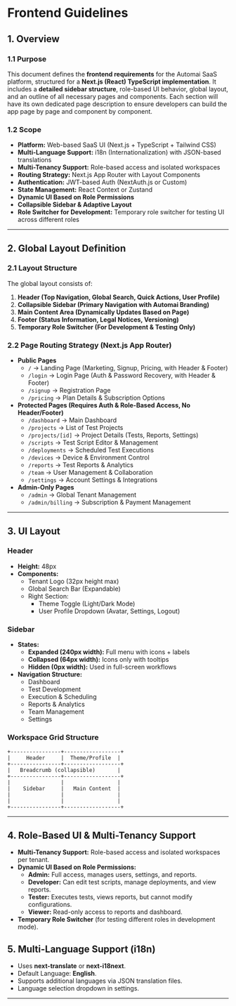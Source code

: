 # Frontend Guidelines

## 1. Overview
### 1.1 Purpose
This document defines the **frontend requirements** for the Automai SaaS platform, structured for a **Next.js (React) TypeScript implementation**. It includes a **detailed sidebar structure**, role-based UI behavior, global layout, and an outline of all necessary pages and components. Each section will have its own dedicated page description to ensure developers can build the app page by page and component by component.

### 1.2 Scope
- **Platform:** Web-based SaaS UI (Next.js + TypeScript + Tailwind CSS)
- **Multi-Language Support:** i18n (Internationalization) with JSON-based translations
- **Multi-Tenancy Support:** Role-based access and isolated workspaces
- **Routing Strategy:** Next.js App Router with Layout Components
- **Authentication:** JWT-based Auth (NextAuth.js or Custom)
- **State Management:** React Context or Zustand
- **Dynamic UI Based on Role Permissions**
- **Collapsible Sidebar & Adaptive Layout**
- **Role Switcher for Development:** Temporary role switcher for testing UI across different roles

---

## 2. Global Layout Definition
### 2.1 Layout Structure
The global layout consists of:
1. **Header (Top Navigation, Global Search, Quick Actions, User Profile)**
2. **Collapsible Sidebar (Primary Navigation with Automai Branding)**
3. **Main Content Area (Dynamically Updates Based on Page)**
4. **Footer (Status Information, Legal Notices, Versioning)**
5. **Temporary Role Switcher (For Development & Testing Only)**

### 2.2 Page Routing Strategy (Next.js App Router)
- **Public Pages**
  - `/` → Landing Page (Marketing, Signup, Pricing, with Header & Footer)
  - `/login` → Login Page (Auth & Password Recovery, with Header & Footer)
  - `/signup` → Registration Page
  - `/pricing` → Plan Details & Subscription Options
- **Protected Pages (Requires Auth & Role-Based Access, No Header/Footer)**
  - `/dashboard` → Main Dashboard
  - `/projects` → List of Test Projects
  - `/projects/[id]` → Project Details (Tests, Reports, Settings)
  - `/scripts` → Test Script Editor & Management
  - `/deployments` → Scheduled Test Executions
  - `/devices` → Device & Environment Control
  - `/reports` → Test Reports & Analytics
  - `/team` → User Management & Collaboration
  - `/settings` → Account Settings & Integrations
- **Admin-Only Pages**
  - `/admin` → Global Tenant Management
  - `/admin/billing` → Subscription & Payment Management

---

## 3. UI Layout
### Header
- **Height:** 48px
- **Components:** 
  - Tenant Logo (32px height max)
  - Global Search Bar (Expandable)
  - Right Section:
    - Theme Toggle (Light/Dark Mode)
    - User Profile Dropdown (Avatar, Settings, Logout)

### Sidebar
- **States:**
  - **Expanded (240px width):** Full menu with icons + labels
  - **Collapsed (64px width):** Icons only with tooltips
  - **Hidden (0px width):** Used in full-screen workflows
- **Navigation Structure:**
  - Dashboard
  - Test Development
  - Execution & Scheduling
  - Reports & Analytics
  - Team Management
  - Settings

### Workspace Grid Structure
```
+----------------+------------------+
|     Header     |  Theme/Profile  |
+----------------+------------------+
|   Breadcrumb (collapsible)       |
+----------------+------------------+
|                |                 |
|    Sidebar     |   Main Content  |
|                |                 |
|                |                 |
+----------------+------------------+
```

---

## 4. Role-Based UI & Multi-Tenancy Support
- **Multi-Tenancy Support:** Role-based access and isolated workspaces per tenant.
- **Dynamic UI Based on Role Permissions:**
  - **Admin:** Full access, manages users, settings, and reports.
  - **Developer:** Can edit test scripts, manage deployments, and view reports.
  - **Tester:** Executes tests, views reports, but cannot modify configurations.
  - **Viewer:** Read-only access to reports and dashboard.
- **Temporary Role Switcher** (for testing different roles in development mode).

## 5. Multi-Language Support (i18n)
- Uses **next-translate** or **next-i18next**.
- Default Language: **English**.
- Supports additional languages via JSON translation files.
- Language selection dropdown in settings.

---